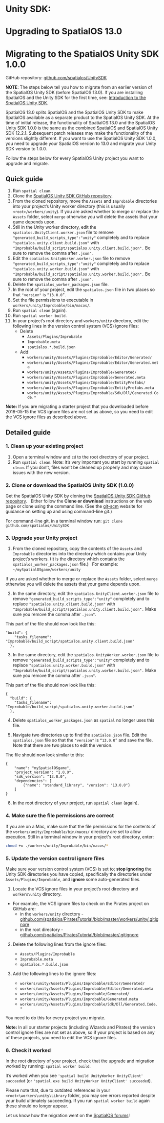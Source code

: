 # Unity SDK:
# Upgrading to SpatialOS 13.0
# Migrating to the SpatialOS Unity SDK 1.0.0

GitHub repository: [github.com/spatialos/UnitySDK](https://github.com/spatialos/UnitySDK)

**NOTE**: The steps below tell you how to migrate from an earlier version of the SpatialOS Unity SDK
(before SpatialOS 13.0). If you are installing SpatialOS and the Unity SDK for the first time,
see: [Introduction to the SpatialOS Unity SDK](introduction.md).

SpatialOS 13.0 splits SpatialOS and the SpatialOS Unity SDK to make SpatialOS available as a separate product to the SpatialOS Unity SDK.
At the time of initial release, the functionality of SpatialOS 13.0 and the SpatialOS Unity SDK 1.0.0 is the same as the combined SpatialOS and SpatialOS Unity SDK 12.2.1. Subsequent patch releases may make the functionality of the versions slightly different.
If you want to use the SpatialOS Unity SDK 1.0.0, you need to upgrade your SpatialOS version to 13.0 and
migrate your Unity SDK version to 1.0.0.

Follow the steps below for every SpatialOS Unity project you want to upgrade and migrate.

## Quick guide
1. Run `spatial clean`.
1. Clone the [SpatialOS Unity SDK GitHub repository](https://github.com/spatialos/UnitySDK).
1. From the cloned repository, move the `Assets` and `Improbable` directories into your project’s Unity worker directory (this is usually `<root>/workers/unity`).
	If you are asked whether to merge or replace the `Assets` folder, select `merge` otherwise you will delete the assets that your game depends upon.
1. Still in the Unity worker directory, edit the `spatialos.UnityClient.worker.json` file to remove `"generated_build_scripts_type":"unity"` completely
and to replace `"spatialos.unity.client.build.json"` with `"Improbable/build_script/spatialos.unity.client.build.json".` Be sure to remove the comma after `.json"`.
1. Edit the `spatialos.UnityWorker.worker.json` file to remove  `"generated_build_scripts_type":"unity"` completely
and to replace `"spatialos.unity.worker.build.json"` with `"Improbable/build_script/spatialos.unity.worker.build.json".` Be sure to remove the comma after `.json"`.
1. Delete the `spatialos_worker_packages.json` file.
1. In the root of your project, edit the `spatialos.json` file in two places so that `"version"` is `“13.0.0”`.
1. Set the file permissions to executable in `workers/unity/Improbable/bin/macos/`.
1. Run `spatial clean` (again).
1. Run `spatial worker build`.
1. In your project’s root directory and `workers/unity` directory, edit the following lines in the version control system (VCS) ignore files:
    * Delete
        * `Assets/Plugins/Improbable`
        * `Improbable.meta`
        * `spatialos.*.build.json`
    * Add 
        * `workers/unity/Assets/Plugins/Improbable/Editor/Generated/`
        * `workers/unity/Assets/Plugins/Improbable/Editor/Generated.meta`
        * `workers/unity/Assets/Plugins/Improbable/Generated/`
        * `workers/unity/Assets/Plugins/Improbable/Generated.meta`
        * `workers/unity/Assets/Plugins/Improbable/EntityPrefabs/`
        * `workers/unity/Assets/Plugins/Improbable/EntityPrefabs.meta`
        * `workers/unity/Assets/Plugins/Improbable/Sdk/Dll/Generated.Code.*`

**Note:** If you are migrating a starter project that you downloaded before 2018-05-15 the VCS ignore files are not set as above, so you need to edit the VCS ignore files as described above.

## Detailed guide

### 1. Clean up your existing project
1. Open a terminal window and `cd` to the root directory of your project.
2. Run `spatial clean`.
Note: It’s very important you start by running `spatial clean`. If you don’t, files won’t be cleaned up properly and
may cause issues with the new version.

### 2. Clone or download the SpatialOS Unity SDK (1.0.0)
Get the SpatialOS Unity SDK by cloning the [SpatialOS Unity SDK GitHub repository](https://github.com/spatialos/UnitySDK).
&nbsp;
Either follow the **Clone or download** instructions on the web page or clone using the command line.
(See the [git-scm](https://git-scm.com/book/en/v2/Git-Basics-Getting-a-Git-Repository) website for
guidance on setting up and using command-line git.)
&nbsp;

For command-line git, in a terminal window run:
`git clone github.com/spatialos/UnitySDK`

### 3. Upgrade your Unity project
1. From the cloned repository, copy the contents of the `Assets` and `Improbable` directories into the directory
which contains your Unity project’s workers. (It is the directory which contains the `spatialos_worker_packages.json` file.)
&nbsp;
For example:
`~/mySpatialOSgame/workers/unity`

If you are asked whether to merge or replace the `Assets` folder, select `merge` otherwise you will delete the assets that your game depends upon.

2. In the same directory, edit the `spatialos.UnityClient.worker.json` file to remove `"generated_build_scripts_type":"unity"` completely
and to replace `"spatialos.unity.client.build.json"` with `"Improbable/build_script/spatialos.unity.client.build.json".` Make sure you remove the comma after `.json"`.


This part of the file should now look like this:
```
"build": {
    "tasks_filename": "Improbable/build_script/spatialos.unity.client.build.json"
  },
```

3. In the same directory, edit the `spatialos.UnityWorker.worker.json` file to remove  `"generated_build_scripts_type":"unity"` completely
and to replace `"spatialos.unity.worker.build.json"` with `"Improbable/build_script/spatialos.unity.worker.build.json".`  Make sure you remove the comma after `.json"`.


This part of the file should now look like this:
```
{
  "build": {
    "tasks_filename": "Improbable/build_script/spatialos.unity.worker.build.json"
  },
  ```
  
4. Delete `spatialos_worker_packages.json` as `spatial` no longer uses this file.

5. Navigate two directories up to find the `spatialos.json` file.
Edit the `spatialos.json` file so that the `"version"` is `“13.0.0”` and save the file. Note that there are two
places to edit the version.


The file should now look similar to this:
```
{
    "name": "mySpatialOSgame",
    "project_version": "1.0.0",
    "sdk_version": "13.0.0",
    "dependencies": [
        {"name": "standard_library", "version": "13.0.0"}
    ]
}
```

6. In the root directory of your project, run `spatial clean` (again).

### 4. Make sure the file permissions are correct

If you are on a Mac, make sure that the file permissions for the contents of the `workers/unity/Improbable/bin/macos/` directory are set to allow execution. Still in a terminal window in your project's root directory, enter:

```bash
chmod +x ./workers/unity/Improbable/bin/macos/*
```

### 5. Update the version control ignore files

Make sure your version control system (VCS) is set to; **stop ignoring** the Unity SDK directories you have copied, specifically the directories under `Assets/Plugins/Improbable`, and **ignore** some auto-generated files.
1. Locate the VCS ignore files in your project’s root directory and `workers\unity` directory. 
* For example, the VCS ignore files to check on the Pirates project on GitHub are:
    * in the `workers/unity` directory - [github.com/spatialos/PiratesTutorial/blob/master/workers/unity/.gitignore](https://github.com/spatialos/PiratesTutorial/blob/master/workers/unity/.gitignore)
    * in the root directory - [github.com/spatialos/PiratesTutorial/blob/master/.gitignore](https://github.com/spatialos/PiratesTutorial/blob/master/.gitignore)

2. Delete the following lines from the ignore files:
    * `Assets/Plugins/Improbable`
    * `Improbable.meta`
    * `spatialos.*.build.json`

3. Add the following lines to the ignore files:
    * `workers/unity/Assets/Plugins/Improbable/Editor/Generated/`
    * `workers/unity/Assets/Plugins/Improbable/Editor/Generated.meta`
    * `workers/unity/Assets/Plugins/Improbable/Generated/`
    * `workers/unity/Assets/Plugins/Improbable/Generated.meta`
    * `workers/unity/Assets/Plugins/Improbable/Sdk/Dll/Generated.Code.*`

You need to do this for every project you migrate.

**Note:** In all our starter projects (including Wizards and Pirates) the version control ignore files are not set as above, so if your project is based on any of these projects, you need to edit the VCS ignore files.

### 6. Check it worked
In the root directory of your project, check that the upgrade and migration worked by running:
`spatial worker build`.

It’s worked when you see `'spatial build UnityWorker UnityClient' succeeded` (or `'spatial.exe build UnityWorker UnityClient' succeeded`).

Please note that, due to outdated references in your `<root>\workers\unity\Library` folder, you may see errors reported despite your build ultimately succeeding. If you run `spatial worker build` again these should no longer appear.

Let us know how the migration went on the [SpatialOS forums](https://forums.improbable.io/)!
